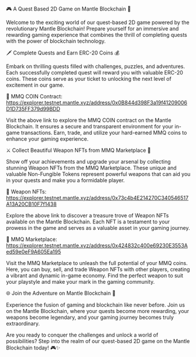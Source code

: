🎮 A Quest Based 2D Game on Mantle Blockchain 🌟

Welcome to the exciting world of our quest-based 2D game powered by the revolutionary Mantle Blockchain! Prepare yourself for an immersive and rewarding gaming experience that combines the thrill of completing quests with the power of blockchain technology.

🗡️ Complete Quests and Earn ERC-20 Coins 💰

Embark on thrilling quests filled with challenges, puzzles, and adventures. Each successfully completed quest will reward you with valuable ERC-20 coins. These coins serve as your ticket to unlocking the next level of excitement in our game.

🔗 MMQ COIN Contract: https://explorer.testnet.mantle.xyz/address/0x0B844d398F3a19f41209006D1D735FF379d99BDD

Visit the above link to explore the MMQ COIN contract on the Mantle Blockchain. It ensures a secure and transparent environment for your in-game transactions. Earn, trade, and utilize your hard-earned MMQ coins to enhance your gaming experience.

⚔️ Collect Beautiful Weapon NFTs from MMQ Marketplace 💎

Show off your achievements and upgrade your arsenal by collecting stunning Weapon NFTs from the MMQ Marketplace. These unique and valuable Non-Fungible Tokens represent powerful weapons that can aid you in your quests and make you a formidable player.

🔗 Weapon NFTs: https://explorer.testnet.mantle.xyz/address/0x73c4b4E214270C340546517A13A20CB10F7f1438

Explore the above link to discover a treasure trove of Weapon NFTs available on the Mantle Blockchain. Each NFT is a testament to your prowess in the game and serves as a valuable asset in your gaming journey.

💼 MMQ Marketplace: https://explorer.testnet.mantle.xyz/address/0x424832c400e69230E3553Aed59e0eF9A605Ea195

Visit the MMQ Marketplace to unleash the full potential of your MMQ coins. Here, you can buy, sell, and trade Weapon NFTs with other players, creating a vibrant and dynamic in-game economy. Find the perfect weapon to suit your playstyle and make your mark in the gaming community.

🌐 Join the Adventure on Mantle Blockchain 🚀

Experience the fusion of gaming and blockchain like never before. Join us on the Mantle Blockchain, where your quests become more rewarding, your weapons become legendary, and your gaming journey becomes truly extraordinary.

Are you ready to conquer the challenges and unlock a world of possibilities? Step into the realm of our quest-based 2D game on the Mantle Blockchain today! 🎮✨
